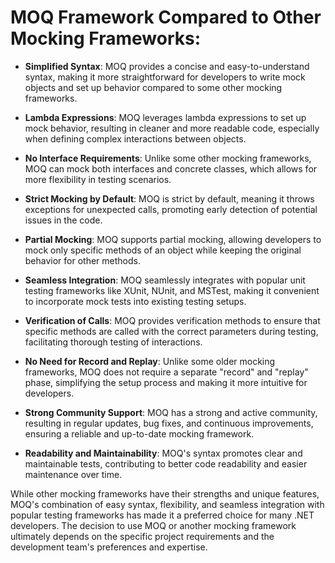 # MOQ Framework Compared to Other Mocking Frameworks:

- **Simplified Syntax**: MOQ provides a concise and easy-to-understand syntax, making it more straightforward for developers to write mock objects and set up behavior compared to some other mocking frameworks.

- **Lambda Expressions**: MOQ leverages lambda expressions to set up mock behavior, resulting in cleaner and more readable code, especially when defining complex interactions between objects.

- **No Interface Requirements**: Unlike some other mocking frameworks, MOQ can mock both interfaces and concrete classes, which allows for more flexibility in testing scenarios.

- **Strict Mocking by Default**: MOQ is strict by default, meaning it throws exceptions for unexpected calls, promoting early detection of potential issues in the code.

- **Partial Mocking**: MOQ supports partial mocking, allowing developers to mock only specific methods of an object while keeping the original behavior for other methods.

- **Seamless Integration**: MOQ seamlessly integrates with popular unit testing frameworks like XUnit, NUnit, and MSTest, making it convenient to incorporate mock tests into existing testing setups.

- **Verification of Calls**: MOQ provides verification methods to ensure that specific methods are called with the correct parameters during testing, facilitating thorough testing of interactions.

- **No Need for Record and Replay**: Unlike some older mocking frameworks, MOQ does not require a separate "record" and "replay" phase, simplifying the setup process and making it more intuitive for developers.

- **Strong Community Support**: MOQ has a strong and active community, resulting in regular updates, bug fixes, and continuous improvements, ensuring a reliable and up-to-date mocking framework.

- **Readability and Maintainability**: MOQ's syntax promotes clear and maintainable tests, contributing to better code readability and easier maintenance over time.

While other mocking frameworks have their strengths and unique features, MOQ's combination of easy syntax, flexibility, and seamless integration with popular testing frameworks has made it a preferred choice for many .NET developers. The decision to use MOQ or another mocking framework ultimately depends on the specific project requirements and the development team's preferences and expertise.